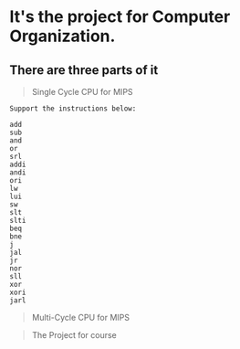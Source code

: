 # It's the project for Computer Organization.

## There are three parts of it

> Single Cycle CPU for MIPS

    Support the instructions below:

    add
    sub
    and
    or
    srl
    addi
    andi
    ori
    lw
    lui
    sw
    slt
    slti
    beq
    bne
    j
    jal
    jr
    nor
    sll
    xor
    xori
    jarl
    
> Multi-Cycle CPU for MIPS

> The Project for course

